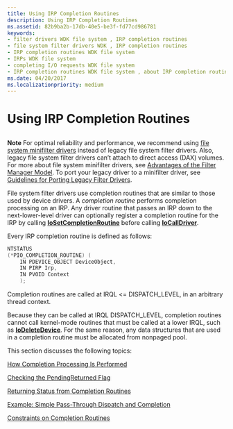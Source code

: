 ```yaml
---
title: Using IRP Completion Routines
description: Using IRP Completion Routines
ms.assetid: 82b9ba2b-17db-40e5-be3f-fd77cd986781
keywords:
- filter drivers WDK file system , IRP completion routines
- file system filter drivers WDK , IRP completion routines
- IRP completion routines WDK file system
- IRPs WDK file system
- completing I/O requests WDK file system
- IRP completion routines WDK file system , about IRP completion routines
ms.date: 04/20/2017
ms.localizationpriority: medium
---
```


# Using IRP Completion Routines


## <span id="ddk_using_irp_completion_routines_if"></span><span id="DDK_USING_IRP_COMPLETION_ROUTINES_IF"></span>


<div class="alert">
<strong>Note</strong>   For optimal reliability and performance, we recommend using <a href="filter-manager-and-minifilter-driver-architecture.md" data-raw-source="[file system minifilter drivers](filter-manager-and-minifilter-driver-architecture.md)">file system minifilter drivers</a> instead of legacy file system filter drivers. Also, legacy file system filter drivers can’t attach to direct access (DAX) volumes. For more about file system minifilter drivers, see <a href="advantages-of-the-filter-manager-model.md" data-raw-source="[Advantages of the Filter Manager Model](advantages-of-the-filter-manager-model.md)">Advantages of the Filter Manager Model</a>. To port your legacy driver to a minifilter driver, see <a href="guidelines-for-porting-legacy-filter-drivers.md" data-raw-source="[Guidelines for Porting Legacy Filter Drivers](guidelines-for-porting-legacy-filter-drivers.md)">Guidelines for Porting Legacy Filter Drivers</a>.
</div>
 

File system filter drivers use completion routines that are similar to those used by device drivers. A *completion routine* performs completion processing on an IRP. Any driver routine that passes an IRP down to the next-lower-level driver can optionally register a completion routine for the IRP by calling [**IoSetCompletionRoutine**](https://docs.microsoft.com/windows-hardware/drivers/ddi/wdm/nf-wdm-iosetcompletionroutine) before calling [**IoCallDriver**](https://docs.microsoft.com/windows-hardware/drivers/ddi/wdm/nf-wdm-iocalldriver).

Every IRP completion routine is defined as follows:

```cpp
NTSTATUS 
(*PIO_COMPLETION_ROUTINE) ( 
    IN PDEVICE_OBJECT DeviceObject, 
    IN PIRP Irp, 
    IN PVOID Context 
    ); 
```

Completion routines are called at IRQL &lt;= DISPATCH\_LEVEL, in an arbitrary thread context.

Because they can be called at IRQL DISPATCH\_LEVEL, completion routines cannot call kernel-mode routines that must be called at a lower IRQL, such as [**IoDeleteDevice**](https://docs.microsoft.com/windows-hardware/drivers/ddi/wdm/nf-wdm-iodeletedevice). For the same reason, any data structures that are used in a completion routine must be allocated from nonpaged pool.

This section discusses the following topics:

[How Completion Processing Is Performed](how-completion-processing-is-performed.md)

[Checking the PendingReturned Flag](checking-the-pendingreturned-flag.md)

[Returning Status from Completion Routines](returning-status-from-completion-routines.md)

[Example: Simple Pass-Through Dispatch and Completion](example--simple-pass-through-dispatch-and-completion.md)

[Constraints on Completion Routines](constraints-on-completion-routines.md)

 

 




